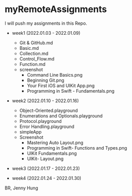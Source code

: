 # myRemoteAssignments
I will push my assignments in this Repo.

- week1 (2022.01.03 - 2022.01.09)
    - Git & GitHub.md
    - Basic.md
    - Collection.md
    - Control_Flow.md
    - Function.md
    - screenshot
        - Command Line Basics.png
        - Beginning Git.png
        - Your First iOS and UIKit App.png
        - Programming in Swift - Fundamentals.png

- week2 (2022.01.10 - 2022.01.16)
    - Object-Oriented.playground
    - Enumerations and Optionals.playground
    - Protocol.playground
    - Error Handling.playground
    - simpleApp
    - Screenshot
        - Mastering Auto Layout.png
        - Programming in Swift- Functions and Types.png
        - UIKit Fundamentals.png
        - UIKit- Layout.png

- week3 (2022.01.17 - 2022.01.23)

- week4 (2022.01.24 - 2022.01.30)


BR,
Jenny Hung
